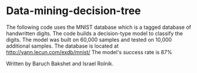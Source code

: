 # Data-mining-decision-tree

The following code uses the MNIST database which is a tagged database of handwritten digits.
The code builds a decision-type model to classify the digits.
The model was built on 60,000 samples and tested on 10,000 additional samples.
The database is located at http://yann.lecun.com/exdb/mnist/
The model's success rate is 87%

Written by Baruch Bakshet and Israel Rolnik.
